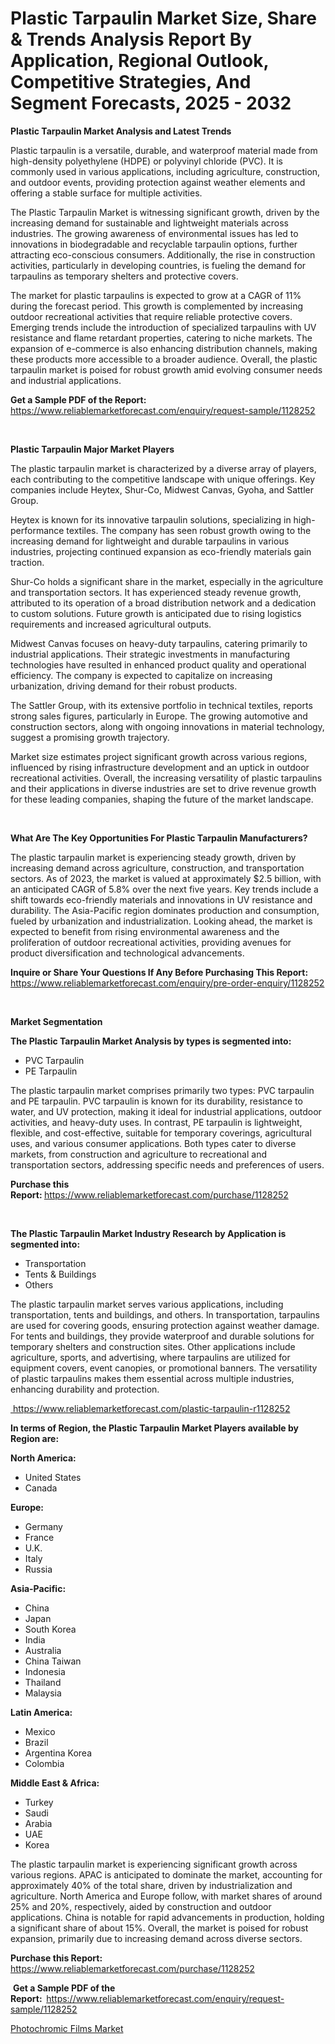 <p><h1>Plastic Tarpaulin Market Size, Share & Trends Analysis Report By Application, Regional Outlook, Competitive Strategies, And Segment Forecasts, 2025 - 2032</h1></p><p><strong>Plastic Tarpaulin Market Analysis and Latest Trends</strong></p>
<p><p>Plastic tarpaulin is a versatile, durable, and waterproof material made from high-density polyethylene (HDPE) or polyvinyl chloride (PVC). It is commonly used in various applications, including agriculture, construction, and outdoor events, providing protection against weather elements and offering a stable surface for multiple activities. </p><p>The Plastic Tarpaulin Market is witnessing significant growth, driven by the increasing demand for sustainable and lightweight materials across industries. The growing awareness of environmental issues has led to innovations in biodegradable and recyclable tarpaulin options, further attracting eco-conscious consumers. Additionally, the rise in construction activities, particularly in developing countries, is fueling the demand for tarpaulins as temporary shelters and protective covers.</p><p>The market for plastic tarpaulins is expected to grow at a CAGR of 11% during the forecast period. This growth is complemented by increasing outdoor recreational activities that require reliable protective covers. Emerging trends include the introduction of specialized tarpaulins with UV resistance and flame retardant properties, catering to niche markets. The expansion of e-commerce is also enhancing distribution channels, making these products more accessible to a broader audience. Overall, the plastic tarpaulin market is poised for robust growth amid evolving consumer needs and industrial applications.</p></p>
<p><strong>Get a Sample PDF of the Report:&nbsp;</strong> <a href="https://www.reliablemarketforecast.com/enquiry/request-sample/1128252?utm_campaign=3203&utm_medium=2&utm_source=Github&utm_content=ia&utm_term=01042025&utm_id=plastic-tarpaulin">https://www.reliablemarketforecast.com/enquiry/request-sample/1128252</a></p>
<p>&nbsp;</p>
<p><strong>Plastic Tarpaulin Major Market Players</strong></p>
<p><p>The plastic tarpaulin market is characterized by a diverse array of players, each contributing to the competitive landscape with unique offerings. Key companies include Heytex, Shur-Co, Midwest Canvas, Gyoha, and Sattler Group.</p><p>Heytex is known for its innovative tarpaulin solutions, specializing in high-performance textiles. The company has seen robust growth owing to the increasing demand for lightweight and durable tarpaulins in various industries, projecting continued expansion as eco-friendly materials gain traction.</p><p>Shur-Co holds a significant share in the market, especially in the agriculture and transportation sectors. It has experienced steady revenue growth, attributed to its operation of a broad distribution network and a dedication to custom solutions. Future growth is anticipated due to rising logistics requirements and increased agricultural outputs.</p><p>Midwest Canvas focuses on heavy-duty tarpaulins, catering primarily to industrial applications. Their strategic investments in manufacturing technologies have resulted in enhanced product quality and operational efficiency. The company is expected to capitalize on increasing urbanization, driving demand for their robust products.</p><p>The Sattler Group, with its extensive portfolio in technical textiles, reports strong sales figures, particularly in Europe. The growing automotive and construction sectors, along with ongoing innovations in material technology, suggest a promising growth trajectory.</p><p>Market size estimates project significant growth across various regions, influenced by rising infrastructure development and an uptick in outdoor recreational activities. Overall, the increasing versatility of plastic tarpaulins and their applications in diverse industries are set to drive revenue growth for these leading companies, shaping the future of the market landscape.</p></p>
<p>&nbsp;</p>
<p><strong>What Are The Key Opportunities For Plastic Tarpaulin Manufacturers?</strong></p>
<p><p>The plastic tarpaulin market is experiencing steady growth, driven by increasing demand across agriculture, construction, and transportation sectors. As of 2023, the market is valued at approximately $2.5 billion, with an anticipated CAGR of 5.8% over the next five years. Key trends include a shift towards eco-friendly materials and innovations in UV resistance and durability. The Asia-Pacific region dominates production and consumption, fueled by urbanization and industrialization. Looking ahead, the market is expected to benefit from rising environmental awareness and the proliferation of outdoor recreational activities, providing avenues for product diversification and technological advancements.</p></p>
<p><strong>Inquire or Share Your Questions If Any Before Purchasing This Report:</strong> <a href="https://www.reliablemarketforecast.com/enquiry/pre-order-enquiry/1128252?utm_campaign=3203&utm_medium=2&utm_source=Github&utm_content=ia&utm_term=01042025&utm_id=plastic-tarpaulin">https://www.reliablemarketforecast.com/enquiry/pre-order-enquiry/1128252</a></p>
<p>&nbsp;</p>
<p><strong>Market Segmentation</strong></p>
<p><strong>The Plastic Tarpaulin Market Analysis by types is segmented into:</strong></p>
<p><ul><li>PVC Tarpaulin</li><li>PE Tarpaulin</li></ul></p>
<p><p>The plastic tarpaulin market comprises primarily two types: PVC tarpaulin and PE tarpaulin. PVC tarpaulin is known for its durability, resistance to water, and UV protection, making it ideal for industrial applications, outdoor activities, and heavy-duty uses. In contrast, PE tarpaulin is lightweight, flexible, and cost-effective, suitable for temporary coverings, agricultural uses, and various consumer applications. Both types cater to diverse markets, from construction and agriculture to recreational and transportation sectors, addressing specific needs and preferences of users.</p></p>
<p><strong>Purchase this Report:&nbsp;</strong><a href="https://www.reliablemarketforecast.com/purchase/1128252?utm_campaign=3203&utm_medium=2&utm_source=Github&utm_content=ia&utm_term=01042025&utm_id=plastic-tarpaulin">https://www.reliablemarketforecast.com/purchase/1128252</a></p>
<p>&nbsp;</p>
<p><strong>The Plastic Tarpaulin Market Industry Research by Application is segmented into:</strong></p>
<p><ul><li>Transportation</li><li>Tents & Buildings</li><li>Others</li></ul></p>
<p><p>The plastic tarpaulin market serves various applications, including transportation, tents and buildings, and others. In transportation, tarpaulins are used for covering goods, ensuring protection against weather damage. For tents and buildings, they provide waterproof and durable solutions for temporary shelters and construction sites. Other applications include agriculture, sports, and advertising, where tarpaulins are utilized for equipment covers, event canopies, or promotional banners. The versatility of plastic tarpaulins makes them essential across multiple industries, enhancing durability and protection.</p></p>
<p><a href="https://www.reliablemarketforecast.com/plastic-tarpaulin-r1128252?utm_campaign=3203&utm_medium=2&utm_source=Github&utm_content=ia&utm_term=01042025&utm_id=plastic-tarpaulin">&nbsp;https://www.reliablemarketforecast.com/plastic-tarpaulin-r1128252</a></p>
<p><strong>In terms of Region, the Plastic Tarpaulin Market Players available by Region are:</strong></p>
<p>
    <p> <strong> North America: </strong>
        <ul>
            <li>United States</li>
            <li>Canada</li>
        </ul>
        </p> 
    <p> <strong> Europe: </strong>
        <ul>
            <li>Germany</li>
            <li>France</li>
            <li>U.K.</li>
            <li>Italy</li>
            <li>Russia</li>
        </ul>
        </p> 
    <p> <strong> Asia-Pacific: </strong>
        <ul>
            <li>China</li>
            <li>Japan</li>
            <li>South Korea</li>
            <li>India</li>
            <li>Australia</li>
            <li>China Taiwan</li>
            <li>Indonesia</li>
            <li>Thailand</li>
            <li>Malaysia</li>
        </ul>
        </p> 
    <p> <strong> Latin America: </strong>
        <ul>
            <li>Mexico</li>
            <li>Brazil</li>
            <li>Argentina Korea</li>
            <li>Colombia</li>
        </ul>
        </p> 
    <p> <strong> Middle East & Africa: </strong>
        <ul>
            <li>Turkey</li>
            <li>Saudi</li>
            <li>Arabia</li>
            <li>UAE</li>
            <li>Korea</li>
        </ul>
    </p>
    </p>
<p><p>The plastic tarpaulin market is experiencing significant growth across various regions. APAC is anticipated to dominate the market, accounting for approximately 40% of the total share, driven by industrialization and agriculture. North America and Europe follow, with market shares of around 25% and 20%, respectively, aided by construction and outdoor applications. China is notable for rapid advancements in production, holding a significant share of about 15%. Overall, the market is poised for robust expansion, primarily due to increasing demand across diverse sectors.</p></p>
<p><strong>Purchase this Report: </strong><a href="https://www.reliablemarketforecast.com/purchase/1128252?utm_campaign=3203&utm_medium=2&utm_source=Github&utm_content=ia&utm_term=01042025&utm_id=plastic-tarpaulin">https://www.reliablemarketforecast.com/purchase/1128252</a></p>
<p>&nbsp;<strong>Get a Sample PDF of the Report:&nbsp;&nbsp;</strong><a href="https://www.reliablemarketforecast.com/enquiry/request-sample/1128252?utm_campaign=3203&utm_medium=2&utm_source=Github&utm_content=ia&utm_term=01042025&utm_id=plastic-tarpaulin">https://www.reliablemarketforecast.com/enquiry/request-sample/1128252</a></p>
<p><strong></strong></p>
<p><p><a href="https://github.com/djarixneoza/Market-Research-Report-List-1/blob/main/photochromic-films-market.md?utm_campaign=3203&utm_medium=2&utm_source=Github&utm_content=ia&utm_term=01042025&utm_id=plastic-tarpaulin">Photochromic Films Market</a></p></p>
